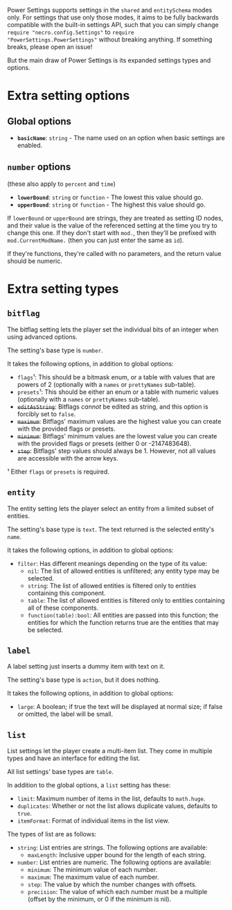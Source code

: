 Power Settings supports settings in the `shared` and `entitySchema` modes only. For settings that use only those modes, it aims to be fully backwards compatible with the built-in settings API, such that you can simply change `require "necro.config.Settings"` to `require "PowerSettings.PowerSettings"` without breaking anything. If something breaks, please open an issue!

But the main draw of Power Settings is its expanded settings types and options.

# Extra setting options

## Global options
* **`basicName`**: `string` - The name used on an option when basic settings are enabled.

## `number` options
(these also apply to `percent` and `time`)

* **`lowerBound`**: `string` or `function` - The lowest this value should go.
* **`upperBound`**: `string` or `function` - The highest this value should go.

If `lowerBound` or `upperBound` are strings, they are treated as setting ID nodes, and their value is the value of the referenced setting at the time you try to change this one. If they don't start with `mod.`, then they'll be prefixed with `mod.CurrentModName.` (then you can just enter the same as `id`).

If they're functions, they're called with no parameters, and the return value should be numeric.

# Extra setting types

## `bitflag`
The bitflag setting lets the player set the individual bits of an integer when using advanced options.

The setting's base type is `number`. 

It takes the following options, in addition to global options:

* `flags`¹: This should be a bitmask enum, or a table with values that are powers of 2 (optionally with a `names` or `prettyNames` sub-table).
* `presets`¹: This should be either an enum or a table with numeric values (optionally with a `names` or `prettyNames` sub-table).
* ~~`editAsString`~~: Bitflags *cannot* be edited as string, and this option is forcibly set to `false`.
* ~~`maximum`~~: Bitflags' maximum values are the highest value you can create with the provided flags or presets.
* ~~`minimum`~~: Bitflags' minimum values are the lowest value you can create with the provided flags or presets (either 0 or -2147483648).
* ~~`step`~~: Bitflags' step values should always be 1. However, not all values are accessible with the arrow keys.

¹ Either `flags` or `presets` is required.

## `entity`
The entity setting lets the player select an entity from a limited subset of entities.

The setting's base type is `text`. The text returned is the selected entity's `name`.

It takes the following options, in addition to global options:

* `filter`: Has different meanings depending on the type of its value:
  * `nil`: The list of allowed entities is unfiltered; any entity type may be selected.
  * `string`: The list of allowed entities is filtered only to entities containing this component.
  * `table`: The list of allowed entities is filtered only to entities containing all of these components.
  * `function(table):bool`: All entities are passed into this function; the entities for which the function returns true are the entities that may be selected.

## `label`
A label setting just inserts a dummy item with text on it.

The setting's base type is `action`, but it does nothing.

It takes the following options, in addition to global options:

* `large`: A boolean; if true the text will be displayed at normal size; if false or omitted, the label will be small.

## `list`
List settings let the player create a multi-item list. They come in multiple types and have an interface for editing the list.

All list settings' base types are `table`.

In addition to the global options, a `list` setting has these:

* `limit`: Maximum number of items in the list, defaults to `math.huge`.
* `duplicates`: Whether or not the list allows duplicate values, defaults to `true`.
* `itemFormat`: Format of individual items in the list view.

The types of list are as follows:

* `string`: List entries are strings. The following options are available:
  * `maxLength`: Inclusive upper bound for the length of each string.
* `number`: List entries are numeric. The following options are available:
  * `minimum`: The minimum value of each number.
  * `maximum`: The maximum value of each number.
  * `step`: The value by which the number changes with offsets.
  * `precision`: The value of which each number must be a multiple (offset by the minimum, or 0 if the minimum is nil).